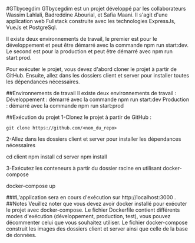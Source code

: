 #GTbycegdim
GTbycegdim est un projet développé par les collaborateurs Wassim Lahlali, Badreddine Abourial, et Safia Maani. Il s'agit d'une application web Fullstack construite avec les technologies ExpressJs, VueJs et PostgreSql.

Il existe deux environnements de travail, le premier est pour le développement et peut être démarré avec la commande npm run start:dev. Le second est pour la production et peut être démarré avec npm run start:prod.

Pour exécuter le projet, vous devez d'abord cloner le projet à partir de GitHub. Ensuite, allez dans les dossiers client et server pour installer toutes les dépendances nécessaires.


##Environnements de travail
Il existe deux environnements de travail :
Développement :
     démarré avec la commande npm run start:dev
Production : 
     démarré avec la commande npm run start:prod

##Exécution du projet
1-Clonez le projet à partir de GitHub : 

    git clone https://github.com/<nom_du_repo>

2-Allez dans les dossiers client et server pour installer les dépendances nécessaires

  cd client
  npm install
  cd server
  npm install

3-Exécutez les conteneurs à partir du dossier racine en utilisant docker-compose

  docker-compose up

###L'application sera en cours d'exécution sur http://localhost:3000
.
##Notes
Veuillez noter que vous devez avoir docker installé pour exécuter le projet avec docker-compose.
Le fichier Dockerfile contient différents modes d'exécution (développement, production, test), vous pouvez décommenter celui que vous souhaitez utiliser.
Le fichier docker-compose construit les images des dossiers client et server ainsi que celle de la base de données.
